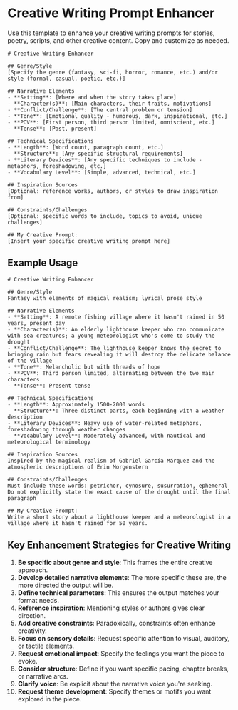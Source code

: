# Creative Writing Prompt Enhancer

Use this template to enhance your creative writing prompts for stories, poetry, scripts, and other creative content. Copy and customize as needed.

```
# Creative Writing Enhancer

## Genre/Style
[Specify the genre (fantasy, sci-fi, horror, romance, etc.) and/or style (formal, casual, poetic, etc.)]

## Narrative Elements
- **Setting**: [Where and when the story takes place]
- **Character(s)**: [Main characters, their traits, motivations]
- **Conflict/Challenge**: [The central problem or tension]
- **Tone**: [Emotional quality - humorous, dark, inspirational, etc.]
- **POV**: [First person, third person limited, omniscient, etc.]
- **Tense**: [Past, present]

## Technical Specifications
- **Length**: [Word count, paragraph count, etc.]
- **Structure**: [Any specific structural requirements]
- **Literary Devices**: [Any specific techniques to include - metaphors, foreshadowing, etc.]
- **Vocabulary Level**: [Simple, advanced, technical, etc.]

## Inspiration Sources
[Optional: reference works, authors, or styles to draw inspiration from]

## Constraints/Challenges
[Optional: specific words to include, topics to avoid, unique challenges]

## My Creative Prompt:
[Insert your specific creative writing prompt here]
```

## Example Usage

```
# Creative Writing Enhancer

## Genre/Style
Fantasy with elements of magical realism; lyrical prose style

## Narrative Elements
- **Setting**: A remote fishing village where it hasn't rained in 50 years, present day
- **Character(s)**: An elderly lighthouse keeper who can communicate with sea creatures; a young meteorologist who's come to study the drought
- **Conflict/Challenge**: The lighthouse keeper knows the secret to bringing rain but fears revealing it will destroy the delicate balance of the village
- **Tone**: Melancholic but with threads of hope
- **POV**: Third person limited, alternating between the two main characters
- **Tense**: Present tense

## Technical Specifications
- **Length**: Approximately 1500-2000 words
- **Structure**: Three distinct parts, each beginning with a weather description
- **Literary Devices**: Heavy use of water-related metaphors, foreshadowing through weather changes
- **Vocabulary Level**: Moderately advanced, with nautical and meteorological terminology

## Inspiration Sources
Inspired by the magical realism of Gabriel García Márquez and the atmospheric descriptions of Erin Morgenstern

## Constraints/Challenges
Must include these words: petrichor, cynosure, susurration, ephemeral
Do not explicitly state the exact cause of the drought until the final paragraph

## My Creative Prompt:
Write a short story about a lighthouse keeper and a meteorologist in a village where it hasn't rained for 50 years.
```

## Key Enhancement Strategies for Creative Writing

1. **Be specific about genre and style**: This frames the entire creative approach.
2. **Develop detailed narrative elements**: The more specific these are, the more directed the output will be.
3. **Define technical parameters**: This ensures the output matches your format needs.
4. **Reference inspiration**: Mentioning styles or authors gives clear direction.
5. **Add creative constraints**: Paradoxically, constraints often enhance creativity.
6. **Focus on sensory details**: Request specific attention to visual, auditory, or tactile elements.
7. **Request emotional impact**: Specify the feelings you want the piece to evoke.
8. **Consider structure**: Define if you want specific pacing, chapter breaks, or narrative arcs.
9. **Clarify voice**: Be explicit about the narrative voice you're seeking.
10. **Request theme development**: Specify themes or motifs you want explored in the piece.
